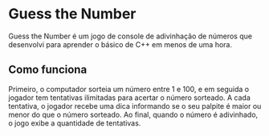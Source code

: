 # Guess the Number

Guess the Number é um jogo de console de adivinhação de números que desenvolvi para aprender o básico de C++ em menos de uma hora.

## Como funciona
Primeiro, o computador sorteia um número entre 1 e 100, e em seguida o jogador tem tentativas ilimitadas para acertar o número sorteado. A cada tentativa, o jogador recebe uma dica informando se o seu palpite é maior ou menor do que o número sorteado. Ao final, quando o número é adivinhado, o jogo exibe a quantidade de tentativas.
